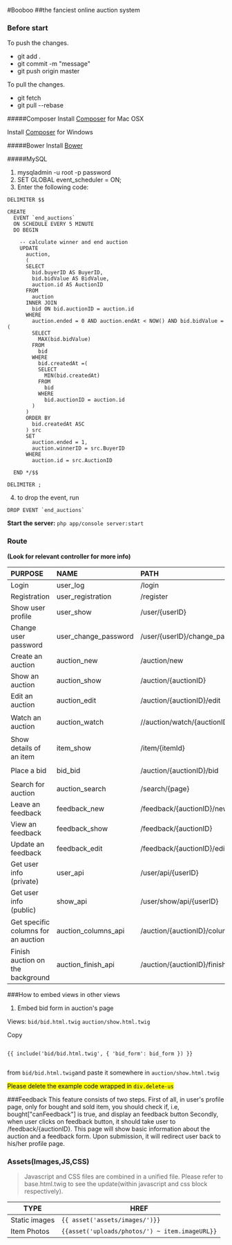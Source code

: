 #Booboo 
##the fanciest online auction system

### Before start

To push the changes.

* git add .
* git commit -m "message"
* git push origin master

To pull the changes.

* git fetch
* git pull --rebase

#####Composer
Install [Composer](http://www.abeautifulsite.net/installing-composer-on-os-x/) for Mac OSX

Install [Composer](https://getcomposer.org/download/) for Windows

#####Bower
Install [Bower](http://bower.io/)

#####MySQL

1. mysqladmin -u root -p password
2. SET GLOBAL event_scheduler = ON;
3. Enter the following code:

```
DELIMITER $$

CREATE 
  EVENT `end_auctions` 
  ON SCHEDULE EVERY 5 MINUTE
  DO BEGIN
  
    -- calculate winner and end auction
    UPDATE
      auction,
      (
      SELECT
        bid.buyerID AS BuyerID,
        bid.bidValue AS BidValue,
        auction.id AS AuctionID
      FROM
        auction
      INNER JOIN
        bid ON bid.auctionID = auction.id
      WHERE
        auction.ended = 0 AND auction.endAt < NOW() AND bid.bidValue =(
        SELECT
          MAX(bid.bidValue)
        FROM
          bid
        WHERE
          bid.createdAt =(
          SELECT
            MIN(bid.createdAt)
          FROM
            bid
          WHERE
            bid.auctionID = auction.id
        )
      )
      ORDER BY
        bid.createdAt ASC
      ) src
      SET
        auction.ended = 1,
        auction.winnerID = src.BuyerID
      WHERE
        auction.id = src.AuctionID
      
  END */$$

DELIMITER ;
```

4. to drop the event, run

```
DROP EVENT `end_auctions`
```

**Start the server:** `php app/console server:start`

### Route
**(Look for relevant controller for more info)**
               
PURPOSE | NAME | PATH | HREF
:------------- | :------------- | :------------- | :------------
Login | user_log | /login | `{{ path('user_login'}}`
Registration | user_registration  | /register | `{{ path('user_registration'}}`
Show user profile | user_show  | /user/{userID} | `{{ path('user_show', {'userID': 1}) }}`
Change user password | user_change_password | /user/{userID}/change_password | `{{ path('user_change_password', {'userID': 1}) }}`
Create an auction | auction_new   | /auction/new | `{{ path('auction_new', {'userID': 1}) }}`
Show an auction | auction_show  | /auction/{auctionID} | `{{ path('auction_show', {'auctionID': 1}) }}`
Edit an auction | auction_edit  | /auction/{auctionID}/edit | `{{ path('auction_edit', {'auctionID': 1}) }}`
Watch an auction | auction_watch | //auction/watch/{auctionID}/{userID} | `{{ path('auction_watch', {'auctionID': 1, 'userID': 1}) }}`
Show details of an item | item_show  | /item/{itemId} | `{{ path('item_show', {'itemId': 1}) }}`  
Place a bid | bid_bid | /auction/{auctionID}/bid | `{{ path('bid_bid', {'auctionID': 1}) }}`
Search for auction | auction_search | /search/{page} | *Use Form* |
Leave an feedback | feedback_new | /feedback/{auctionID}/new | `{{ path('feedback_new', {'auctionID': 1}) }}`
View an feedback | feedback_show | /feedback/{auctionID} | `{{ path('feedback_show', {'auctionID': 1}) }}`
Update an feedback | feedback_edit | /feedback/{auctionID}/edit | `{{ path('feedback_edit', {'auctionID': 1}) }}`
Get user info (private)| user_api | /user/api/{userID} | `{{ path('user_api', {'auctionID': 1}) }}`
Get user info (public)| show_api | /user/show/api/{userID} | `{{ path('show_api', {'auctionID': 1}) }}`
Get specific columns for an auction | auction_columns_api | /auction/{auctionID}/columns/{columns} | `{{ path('auction_columns_api', {'auctionID': 1,'columns':'id/endAt/ended'}) }}`
Finish auction on the background | auction_finish_api | /auction/{auctionID}/finish | `{{ path('auction_columns_api', {'auctionID': 1}) }}`
 
###How to embed views in other views
1. Embed bid form in auction's page

Views: `bid/bid.html.twig` `auction/show.html.twig`

Copy 

```

{{ include('bid/bid.html.twig', { 'bid_form': bid_form }) }}


```
 from `bid/bid.html.twig`and paste it somewhere in `auction/show.html.twig`
 
 
 
 <mark>Please delete the example code wrapped in `div.delete-us`</mark>


###Feedback
This feature consists of two steps.
First of all, in user's profile page, only for bought and sold item, you should check if, i.e, bought["canFeedback"] is true, and display an feedback button
Secondly, when user clicks on feedback button, it should take user to /feedback/{auctionID}. This page will show basic information about the auction and a feedback form. Upon submission, it will redirect user back to his/her profile page.

### Assets(Images,JS,CSS)
>Javascript and CSS files are combined in a unified file. Please refer to base.html.twig to see the update(within javascript and css block respectively).

TYPE | HREF
------------ | ------------- 
Static images | `{{ asset('assets/images/')}}`
Item Photos | `{{asset('uploads/photos/') ~ item.imageURL}}`


